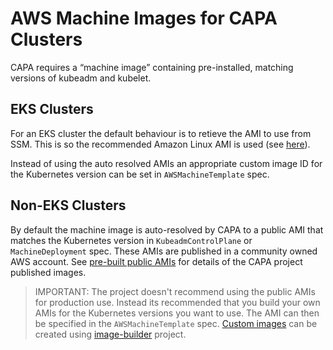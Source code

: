 # AWS Machine Images for CAPA Clusters

CAPA requires a “machine image” containing pre-installed, matching versions of kubeadm and kubelet.

## EKS Clusters

For an EKS cluster the default behaviour is to retieve the AMI to use from SSM. This is so the recommended Amazon Linux AMI is used (see [here](https://docs.aws.amazon.com/eks/latest/userguide/retrieve-ami-id.html)).

Instead of using the auto resolved AMIs an appropriate custom image ID for the Kubernetes version can be set in `AWSMachineTemplate` spec.

## Non-EKS Clusters

By default the machine image is auto-resolved by CAPA to a public AMI that matches the Kubernetes version in `KubeadmControlPlane` or `MachineDeployment` spec. These AMIs are published in a community owned AWS account. See [pre-built public AMIs](built-amis.md) for details of the CAPA project published images.

> IMPORTANT:
> The project doesn't recommend using the public AMIs for production use. Instead its recommended that you build your own AMIs for the Kubernetes versions you want to use. The AMI can then be specified in the `AWSMachineTemplate` spec. [Custom images](custom-amis.md) can be created using [image-builder][image-builder] project.

[image-builder]: https://github.com/kubernetes-sigs/image-builder
